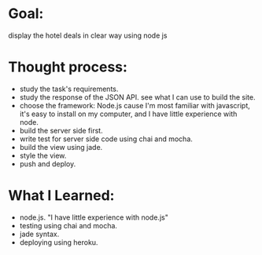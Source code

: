 # Goal:
  display the hotel deals in clear way using node js

# Thought process:
  - study the task's requirements.
  - study the response of the JSON API. see what I can use to build the site.
  - choose the framework: Node.js
      cause I'm most familiar with javascript, it's easy to install on my computer, and I have little experience with node.
  - build the server side first.
  - write test for server side code using chai and mocha.
  - build the view using jade.
  - style the view.
  - push and deploy.

# What I Learned:
  - node.js. "I have little experience with node.js"
  - testing using chai and mocha.
  - jade syntax.
  - deploying using heroku.

